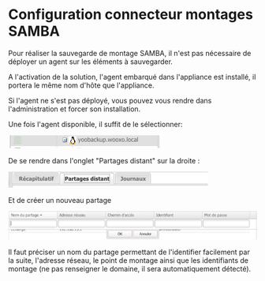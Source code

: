 # Configuration connecteur montages SAMBA

 Pour réaliser la sauvegarde de montage SAMBA, il n'est pas nécessaire de déployer un agent sur les éléments à sauvegarder.

A l'activation de la solution, l'agent embarqué dans l'appliance est installé, il portera le même nom d'hôte que l'appliance.

Si l'agent ne s'est pas déployé, vous pouvez vous rendre dans l'administration et forcer son installation.

Une fois l'agent disponible, il suffit de le sélectionner:

![](../../.gitbook/assets/image%20%2832%29.png)

De se rendre dans l'onglet "Partages distant" sur la droite :

![](../../.gitbook/assets/image%20%2816%29.png)

Et de créer un nouveau partage

![](../../.gitbook/assets/image%20%289%29.png)

Il faut préciser un nom du partage permettant de l'identifier facilement par la suite, l'adresse réseau, le point de montage ainsi que les identifiants de montage \(ne pas renseigner le domaine, il sera automatiquement détecté\). 

